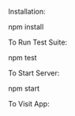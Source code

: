 

Installation:

npm install

To Run Test Suite:

npm test

To Start Server:

npm start

To Visit App:



